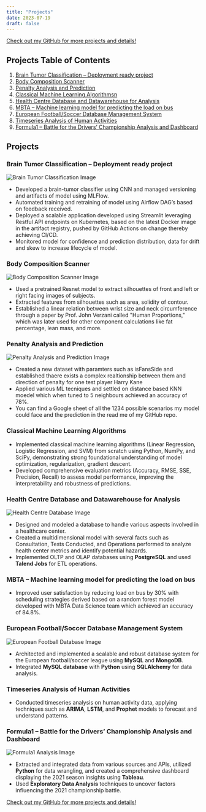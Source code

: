 ```yaml
---
title: "Projects"
date: 2023-07-19
draft: false
---
```


[Check out my GitHub for more projects and details!](https://github.com/P101010)


## Projects Table of Contents
1. [Brain Tumor Classification – Deployment ready project](#brain-tumor-classification--deployment-ready-project)
2. [Body Composition Scanner](#body-composition-scanner)
3. [Penalty Analysis and Prediction](#penalty-analysis-and-prediction)
4. [Classical Machine Learning Algorithmsn](#classical-machine-learning-algorithm)
5. [Health Centre Database and Datawarehouse for Analysis](#health-centre-database-and-datawarehouse-for-analysis)
6. [MBTA – Machine learning model for predicting the load on bus](#mbta--machine-learning-model-for-predicting-the-load-on-bus)
7. [European Football/Soccer Database Management System](#european-footballsoccer-database-management-system)
8. [Timeseries Analysis of Human Activities](#timeseries-analysis-of-human-activities)
9. [Formula1 – Battle for the Drivers’ Championship Analysis and Dashboard](#formula1--battle-for-the-drivers-championship-analysis-and-dashboard)

## Projects

### Brain Tumor Classification – Deployment ready project

![Brain Tumor Classification Image](/images/BTC.png)  
- Developed a brain-tumor classifier using CNN and managed versioning and artifacts of model using MLFlow.
- Automated training and retraining of model using Airflow DAG’s based on feedback received.
- Deployed a scalable application developed using Streamlit leveraging Restful API endpoints on Kubernetes, based on the latest Docker image in the artifact registry, pushed by GitHub Actions on change thereby achieving CI/CD.
- Monitored model for confidence and prediction distribution, data for drift and skew to increase lifecycle of model.

### Body Composition Scanner

![Body Composition Scanner Image](/images/project.png)  
- Used a pretrained Resnet model to extract silhouettes of front and left or right facing images of subjects.
- Extracted features from silhouettes such as area, solidity of contour.
- Established a linear relation between wrist size and neck circumference through a paper by Prof. John Verzani called "Human Proportions," which was later used for other component calculations like fat percentage, lean mass, and more.


### Penalty Analysis and Prediction

![Penalty Analysis and Prediction Image](/images/HK.png)  
 
- Created a new dataset with paramters such as isFansSide and established thaere exists a complex realtionship between them and direction of penalty for one test player Harry Kane
- Applied various ML tecniques and settled on distance based KNN moedel which when tuned to 5 neighbours achieved an accuracy of 78%. 
- You can find a Google sheet of all the 1234 possible scenarios my model could face and the prediction in the read me of my GitHub repo.


### Classical Machine Learning Algorithms

- Implemented classical machine learning algorithms (Linear Regression, Logistic Regression, and SVM) from scratch using Python, NumPy, and SciPy, demonstrating strong foundational understanding of model optimization, regularization, gradient descent.
- Developed comprehensive evaluation metrics (Accuracy, RMSE, SSE, Precision, Recall) to assess model performance, improving the interpretability and robustness of predictions.

### Health Centre Database and Datawarehouse for Analysis

![Health Centre Database Image](/images/DW.png)  
- Designed and modeled a database to handle various aspects involved in a healthcare center.
- Created a multidimensional model with several facts such as Consultation, Tests Conducted, and Operations performed to analyze health center metrics and identify potential hazards.
- Implemented OLTP and OLAP databases using **PostgreSQL** and used **Talend Jobs** for ETL operations.

### MBTA – Machine learning model for predicting the load on bus

- Improved user satisfaction by reducing load on bus by 30% with scheduling strategies derived based on a random forest model developed with MBTA Data Science team which achieved an accuracy of 84.8%.

### European Football/Soccer Database Management System

![European Football Database Image](/images/DMA.png)  
- Architected and implemented a scalable and robust database system for the European football/soccer league using **MySQL** and **MongoDB**.
- Integrated **MySQL database** with **Python** using **SQLAlchemy** for data analysis.

### Timeseries Analysis of Human Activities

- Conducted timeseries analysis on human activity data, applying techniques such as **ARIMA**, **LSTM**, and **Prophet** models to forecast and understand patterns.

### Formula1 – Battle for the Drivers’ Championship Analysis and Dashboard

![Formula1 Analysis Image](/images/Dashboard.png)  
- Extracted and integrated data from various sources and APIs, utilized **Python** for data wrangling, and created a comprehensive dashboard displaying the 2021 season insights using **Tableau**.
- Used **Exploratory Data Analysis** techniques to uncover factors influencing the 2021 championship battle.

[Check out my GitHub for more projects and details!](https://github.com/P101010)
